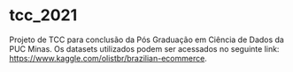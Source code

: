 # tcc_2021

Projeto de TCC para conclusão da Pós Graduação em Ciência de Dados da PUC Minas.
Os datasets utilizados podem ser acessados no seguinte link: https://www.kaggle.com/olistbr/brazilian-ecommerce.
